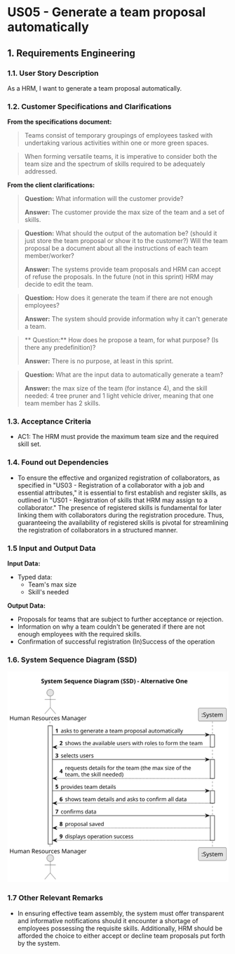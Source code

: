 # US05 - Generate a team proposal automatically


## 1. Requirements Engineering

### 1.1. User Story Description

As a HRM, I want to generate a team proposal automatically.

### 1.2. Customer Specifications and Clarifications 

**From the specifications document:**

> Teams consist of temporary groupings of employees tasked with undertaking various activities within one or more green 
spaces.

> When forming versatile teams, it is imperative to consider both the team size and the spectrum of skills required to 
be adequately addressed.

**From the client clarifications:**

> **Question:** What information will the customer provide?
>
> **Answer:** The customer provide the max size of the team and a set of skills.

> **Question:** What should the output of the automation be? (should it just store the team proposal or show it to the customer?)
Will the team proposal be a document about all the instructions of each team member/worker?
>
> **Answer:** The systems provide team proposals and HRM can accept of refuse the proposals. In the future (not in this 
sprint) HRM may decide to edit the team.


> **Question:** How does it generate the team if there are not enough employees?
>
> **Answer:** The system should provide information why it can't generate a team.

> ** Question:** How does he propose a team, for what purpose? (Is there any predefinition)?
>
> **Answer:** There is no purpose, at least in this sprint. 

> **Question:** What are the input data to automatically generate a team?
>
> **Answer:** the max size of the team (for instance 4), and the skill needed: 4 tree pruner and 1 light vehicle driver,
meaning that one team member has 2 skills.



### 1.3. Acceptance Criteria

* AC1: The HRM must provide the maximum team size and the required skill set.

### 1.4. Found out Dependencies

* To ensure the effective and organized registration of collaborators, as specified in "US03 - Registration of a 
collaborator with a job and essential attributes," it is essential to first establish and register skills, as outlined 
in "US01 - Registration of skills that HRM may assign to a collaborator." The presence of registered skills is 
fundamental for later linking them with collaborators during the registration procedure. Thus, guaranteeing the 
availability of registered skills is pivotal for streamlining the registration of collaborators in a structured manner.

### 1.5 Input and Output Data

**Input Data:**

* Typed data:
    * Team's max size
    * Skill's needed

**Output Data:**

* Proposals for teams that are subject to further acceptance or rejection.
* Information on why a team couldn't be generated if there are not enough employees with the required skills.
* Confirmation of successful registration (In)Success of the operation

### 1.6. System Sequence Diagram (SSD)

![System Sequence Diagram - Alternative One](svg/us05-system-sequence-diagram.svg)

### 1.7 Other Relevant Remarks

* In ensuring effective team assembly, the system must offer transparent and informative notifications should it 
encounter a shortage of employees possessing the requisite skills. Additionally, HRM should be afforded the choice to 
either accept or decline team proposals put forth by the system.